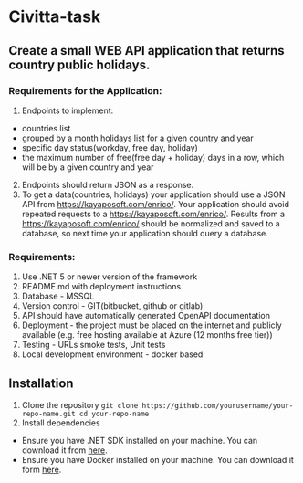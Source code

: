 # Civitta-task

## Create a small WEB API application that returns country public holidays.

### Requirements for the Application:
1. Endpoints to implement:
- countries list
- grouped by a month holidays list for a given country and year
- specific day status(workday, free day, holiday)
- the maximum number of free(free day + holiday) days in a row, which will be by a given country and year
2. Endpoints should return JSON as a response.
3. To get a data(countries, holidays) your application should use a JSON API from https://kayaposoft.com/enrico/. Your application should avoid repeated requests to a https://kayaposoft.com/enrico/. Results from a https://kayaposoft.com/enrico/ should be normalized and saved to a database, so next time your application should query a database.
 
### Requirements:
1. Use .NET 5 or newer version of the framework
2. README.md with deployment instructions
3. Database - MSSQL
4. Version control - GIT(bitbucket, github or gitlab)
5. API should have automatically generated OpenAPI documentation
6. Deployment - the project must be placed on the internet and publicly available (e.g. free hosting available at Azure (12 months free tier))
7. Testing - URLs smoke tests, Unit tests
8. Local development environment - docker based
 
## Installation

1. Clone the repository
`git clone https://github.com/yourusername/your-repo-name.git
cd your-repo-name`
3. Install dependencies
  * Ensure you have .NET SDK installed on your machine. You can download it from [here](https://dotnet.microsoft.com/en-us/download/dotnet).
  * Ensure you have Docker installed on your machine. You can download it form [here](https://www.docker.com/products/docker-desktop/).
